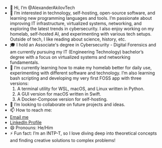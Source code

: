 - 👋 Hi, I’m @AlexanderAkilovTech
- 👀 I’m interested in technology, self-hosting, open-source software, and learning new programming languages and tools. 
     I’m passionate about improving IT infrastructure, virtualized systems, networking, and exploring the latest trends in cybersecurity. 
     I also enjoy working on my homelab, self-hosted AI, and experimenting with various tech setups. Outside of tech, I like reading about science, history, etc.
- 🎓 I hold an Associate's degree in Cybersecurity - Digital Forensics and am currently pursuing my IT (Engineering Technology) bachelor’s degree with a focus on virtualized systems and networking fundamentals.
- 🌱 I’m currently learning how to make my homelab better for daily use, experimenting with different software and technology. I’m also learning bash scripting and developing my very first FOSS app with three versions:
   1.  A terminal utility for WSL, macOS, and Linux written in Python.
   2.  A GUI version for macOS written in Swift.
   3.  A Docker-Compose version for self-hosting.
- 💞️ I’m looking to collaborate on future projects and ideas.
- 📫 How to reach me:
- [Email me](mailto:alexanderakilov@protonmail.com)
- [LinkedIn Profile](https://www.linkedin.com/in/alexanderakilov)
- 😄 Pronouns: He/Him
- ⚡ Fun fact: I’m an INTP-T, so I love diving deep into theoretical concepts and finding creative solutions to complex problems!

<!---
AlexanderAkilovTech/AlexanderAkilovTech is a ✨ special ✨ repository because its `README.md` (this file) appears on your GitHub profile.
You can click the Preview link to take a look at your changes.
--->



